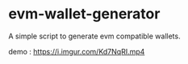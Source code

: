 # evm-wallet-generator
A simple script to generate evm compatible wallets.

demo : https://i.imgur.com/Kd7NqRI.mp4


